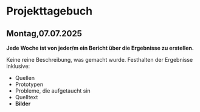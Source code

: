 # Projekttagebuch


## Montag,07.07.2025

**Jede Woche ist von jeder/m ein Bericht über die Ergebnisse zu erstellen.**

Keine reine Beschreibung, was gemacht wurde. Festhalten der Ergebnisse inklusive:

- Quellen
- Prototypen
- Probleme, die aufgetaucht sin
- Quelltext
- **Bilder**